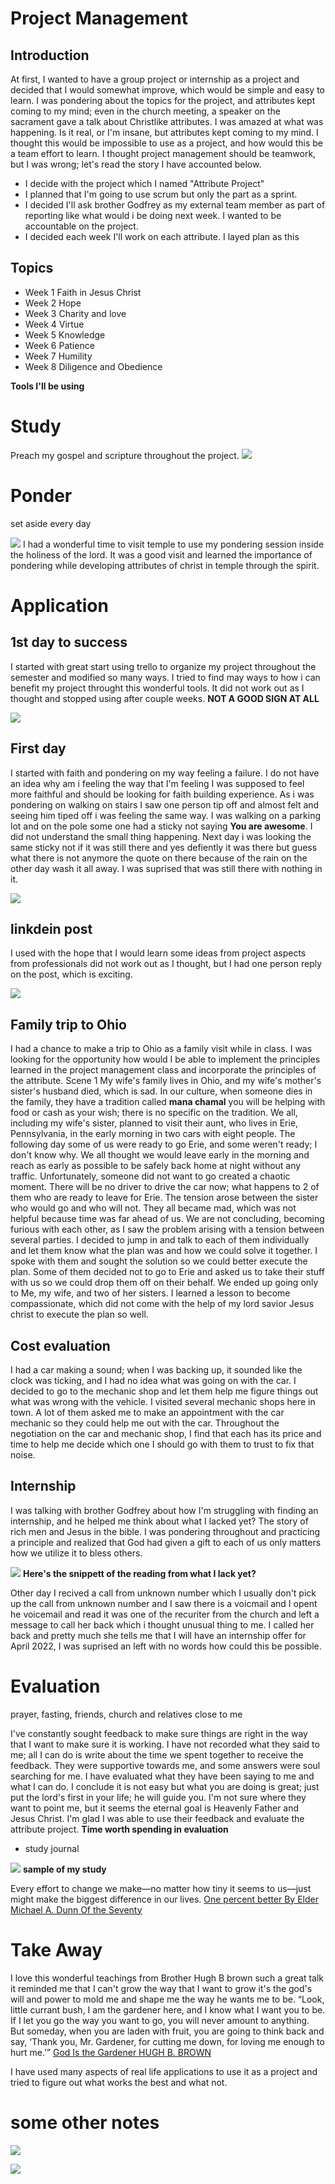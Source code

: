 # Project Management 


## Introduction

At first, I wanted to have a group project or internship as a project and decided that I would somewhat improve, which would be simple and easy to learn. I was pondering about the topics for the project, and attributes kept coming to my mind; even in the church meeting, a speaker on the sacrament gave a talk about Christlike attributes. I was amazed at what was happening. Is it real, or I'm insane, but attributes kept coming to my mind. I thought this would be impossible to use as a project, and how would this be a team effort to learn. I thought project management should be teamwork, but I was wrong; let's read the story I have accounted below.


* I decide with the project which I named "Attribute Project"
* I planned that I'm going to use scrum but only the part as a sprint.
* I decided I'll ask brother Godfrey as my external team member as part of reporting like what would i be doing next week. I wanted to be accountable on the project.
* I decided each week I'll work on each attribute. I layed plan as this   
 
## Topics

* Week 1 Faith in Jesus Christ
* Week 2 Hope 
* Week 3 Charity and love 
* Week 4 Virtue
* Week 5 Knowledge
* Week 6 Patience 
* Week 7 Humility
* Week 8 Diligence and Obedience

**Tools I'll be using** 

# Study 
Preach my gospel and scripture throughout the project.
![](alma.PNG)

# Ponder
set aside every day

![](rexburg.jpg)
I had a wonderful time to visit temple to use my pondering session inside the holiness of the lord. It was a good visit and learned the importance of pondering while developing attributes of christ in temple through the spirit.


# Application

## 1st day to success 
I started with great start using trello to organize my project throughout the semester and modified so many ways. I tried to find may ways to how i can benefit my project throught this wonderful tools. It did not work out as I thought and stopped using after couple weeks. **NOT A GOOD SIGN AT ALL**

![](trello.PNG)


## First day 
I started with faith and pondering on my way feeling a failure. I do not have an idea why am i feeling the way that I'm feeling I was supposed to feel more faithful and should be looking for faith building experience. As i was pondering on walking on stairs I saw one person tip off and almost felt and seeing him tiped off i was feeling the same way. I was walking on a parking lot and on the pole some one had a sticky not saying **You are awesome**. I did not understand the small thing happening. Next day i was looking the same sticky not if it was still there and yes defiently it was there but guess what there is not anymore the quote on there because of the rain on the other day wash it all away. I was suprised that was still there with nothing in it. 

![](wall.jpg)


## linkdein post 
I used with the hope that I would learn some ideas from project aspects from professionals did not work out as I thought, but I had one person reply on the post, which is exciting.

![](linkdein.PNG)


## Family trip to Ohio 
I had a chance to make a trip to Ohio as a family visit while in class. I was looking for the opportunity how would I be able to implement the principles learned in the project management class and incorporate the principles of the attribute. 
Scene 1 
My wife's family lives in Ohio, and my wife's mother's sister's husband died, which is sad. In our culture, when someone dies in the family, they have a tradition called **mana chamal** you will be helping with food or cash as your wish; there is no specific on the tradition. We all, including my wife's sister, planned to visit their aunt, who lives in Erie, Pennsylvania, in the early morning in two cars with eight people. The following day some of us were ready to go Erie, and some weren't ready; I don't know why. We all thought we would leave early in the morning and reach as early as possible to be safely back home at night without any traffic. Unfortunately, someone did not want to go created a chaotic moment. There will be no driver to drive the car now; what happens to 2 of them who are ready to leave for Erie. The tension arose between the sister who would go and who will not. They all became mad, which was not helpful because time was far ahead of us. We are not concluding, becoming furious with each other, as I saw the problem arising with a tension between several parties. I decided to jump in and talk to each of them individually and let them know what the plan was and how we could solve it together. I spoke with them and sought the solution so we could better execute the plan. Some of them decided not to go to Erie and asked us to take their stuff with us so we could drop them off on their behalf. We ended up going only to Me, my wife, and two of her sisters. I learned a lesson to become compassionate, which did not come with the help of my lord savior Jesus christ to execute the plan so well.


##  Cost evaluation 
I had a car making a sound; when I was backing up, it sounded like the clock was ticking, and I had no idea what was going on with the car. I decided to go to the mechanic shop and let them help me figure things out what was wrong with the vehicle. I visited several mechanic shops here in town. A lot of them asked me to make an appointment with the car mechanic so they could help me out with the car. Throughout the negotiation on the car and mechanic shop, I find that each has its price and time to help me decide which one I should go with them to trust to fix that noise. 


## Internship
I was talking with brother Godfrey about how I'm struggling with finding an internship, and he helped me think about what I lacked yet? The story of rich men and Jesus in the bible. I was pondering throughout and practicing a principle and realized that God had given a gift to each of us only matters how we utilize it to bless others. 

![](lack.jpg)
**Here's the snippett of the reading from what I lack yet?**

Other day I recived a call from unknown number which I usually don't pick up the call from unknown number and I saw there is a voicmail and I opent he voicemail and read it was one of the recuriter from the church and left a message to call her back which i thought unusual thing to me. I called her back and pretty much she tells me that I will have an internship offer for April 2022, I was suprised an left with no words how could this be possible.


# Evaluation
prayer, fasting, friends, church and relatives close to me

I've constantly sought feedback to make sure things are right in the way that I want to make sure it is working. I have not recorded what they said to me; all I can do is write about the time we spent together to receive the feedback. They were supportive towards me, and some answers were soul searching for me. I have evaluated what they have been saying to me and what I can do. I conclude it is not easy but what you are doing is great; just put the lord's first in your life; he will guide you. I'm not sure where they want to point me, but it seems the eternal goal is Heavenly Father and Jesus Christ. I'm glad I was able to use their feedback and evaluate the attribute project. **Time worth spending in evaluation**

* study journal

![](faith.jpg)
**sample of my study**

Every effort to change we make—no matter how tiny it seems to us—just might make the biggest difference in our lives. [One percent better By Elder Michael A. Dunn Of the Seventy](https://www.churchofjesuschrist.org/study/general-conference/2021/10/54dunn?lang=ase)

 
# Take Away
I love this wonderful teachings from Brother Hugh B brown such a great talk it reminded me that I can't grow the way that I want to grow it's the god's will and power to mold me and shape me the way he wants me to be.
“Look, little currant bush, I am the gardener here, and I know what I want you to be. If I let you go the way you want to go, you will never amount to anything. But someday, when you are laden with fruit, you are going to think back and say, ‘Thank you, Mr. Gardener, for cutting me down, for loving me enough to hurt me.’” [God Is the Gardener HUGH B. BROWN](https://speeches.byu.edu/talks/hugh-b-brown/god-gardener/)

I have used many aspects of real life applications to use it as a project and tried to figure out what works the best and what not.

# some other notes 

![](idea.PNG)

![](note.PNG)
